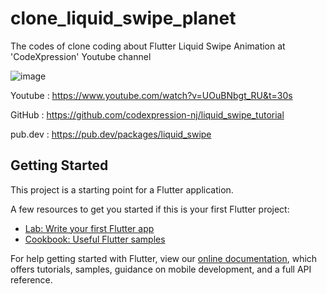 # clone_liquid_swipe_planet

The codes of clone coding about Flutter Liquid Swipe Animation at 'CodeXpression' Youtube channel

![image](https://user-images.githubusercontent.com/36909992/125792350-d3868d6a-79e6-43c8-9e08-a0692475c982.png)

Youtube : https://www.youtube.com/watch?v=UOuBNbgt_RU&t=30s

GitHub : https://github.com/codexpression-nj/liquid_swipe_tutorial

pub.dev : https://pub.dev/packages/liquid_swipe

## Getting Started

This project is a starting point for a Flutter application.

A few resources to get you started if this is your first Flutter project:

- [Lab: Write your first Flutter app](https://flutter.dev/docs/get-started/codelab)
- [Cookbook: Useful Flutter samples](https://flutter.dev/docs/cookbook)

For help getting started with Flutter, view our
[online documentation](https://flutter.dev/docs), which offers tutorials,
samples, guidance on mobile development, and a full API reference.

